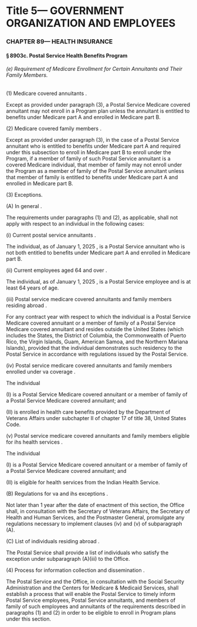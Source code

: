 
# Title 5— GOVERNMENT ORGANIZATION AND EMPLOYEES
### CHAPTER 89— HEALTH INSURANCE
#### § 8903c. Postal Service Health Benefits Program
###### (e) Requirement of Medicare Enrollment for Certain Annuitants and Their Family Members.

(1) Medicare covered annuitants .

Except as provided under paragraph (3), a Postal Service Medicare covered annuitant may not enroll in a Program plan unless the annuitant is entitled to benefits under Medicare part A and enrolled in Medicare part B.

(2) Medicare covered family members .

Except as provided under paragraph (3), in the case of a Postal Service annuitant who is entitled to benefits under Medicare part A and required under this subsection to enroll in Medicare part B to enroll under the Program, if a member of family of such Postal Service annuitant is a covered Medicare individual, that member of family may not enroll under the Program as a member of family of the Postal Service annuitant unless that member of family is entitled to benefits under Medicare part A and enrolled in Medicare part B.

(3) Exceptions.

(A) In general .

The requirements under paragraphs (1) and (2), as applicable, shall not apply with respect to an individual in the following cases:

(i) Current postal service annuitants .

The individual, as of January 1, 2025 , is a Postal Service annuitant who is not both entitled to benefits under Medicare part A and enrolled in Medicare part B.

(ii) Current employees aged 64 and over .

The individual, as of January 1, 2025 , is a Postal Service employee and is at least 64 years of age.

(iii) Postal service medicare covered annuitants and family members residing abroad .

For any contract year with respect to which the individual is a Postal Service Medicare covered annuitant or a member of family of a Postal Service Medicare covered annuitant and resides outside the United States (which includes the States, the District of Columbia, the Commonwealth of Puerto Rico, the Virgin Islands, Guam, American Samoa, and the Northern Mariana Islands), provided that the individual demonstrates such residency to the Postal Service in accordance with regulations issued by the Postal Service.

(iv) Postal service medicare covered annuitants and family members enrolled under va coverage .

The individual

(I) is a Postal Service Medicare covered annuitant or a member of family of a Postal Service Medicare covered annuitant; and

(II) is enrolled in health care benefits provided by the Department of Veterans Affairs under subchapter II of chapter 17 of title 38, United States Code.

(v) Postal service medicare covered annuitants and family members eligible for ihs health services .

The individual

(I) is a Postal Service Medicare covered annuitant or a member of family of a Postal Service Medicare covered annuitant; and

(II) is eligible for health services from the Indian Health Service.

(B) Regulations for va and ihs exceptions .

Not later than 1 year after the date of enactment of this section, the Office shall, in consultation with the Secretary of Veterans Affairs, the Secretary of Health and Human Services, and the Postmaster General, promulgate any regulations necessary to implement clauses (iv) and (v) of subparagraph (A).

(C) List of individuals residing abroad .

The Postal Service shall provide a list of individuals who satisfy the exception under subparagraph (A)(iii) to the Office.

(4) Process for information collection and dissemination .

The Postal Service and the Office, in consultation with the Social Security Administration and the Centers for Medicare & Medicaid Services, shall establish a process that will enable the Postal Service to timely inform Postal Service employees, Postal Service annuitants, and members of family of such employees and annuitants of the requirements described in paragraphs (1) and (2) in order to be eligible to enroll in Program plans under this section.
